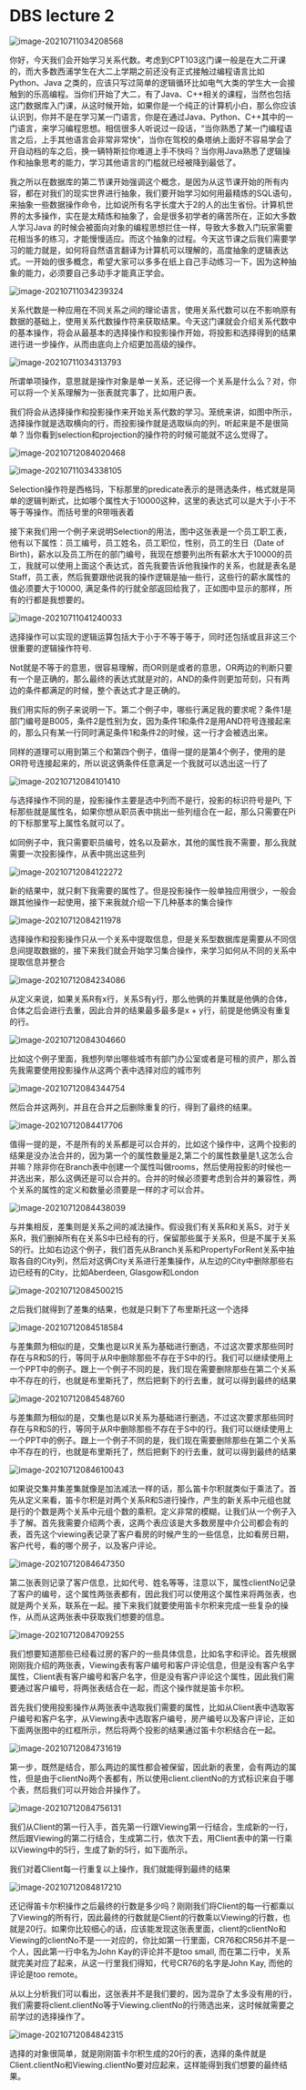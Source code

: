 # DBS lecture 2

![image-20210711034208568](/home/xunjie/Study/CPT_DBS/Presentation/Lec2/img/image-20210711034208568.png)

你好，今天我们会开始学习关系代数。考虑到CPT103这门课一般是在大二开课的，而大多数西浦学生在大二上学期之前还没有正式接触过编程语言比如Python、Java 之类的，应该只写过简单的逻辑循环比如电气大类的学生大一会接触到的乐高编程。当你们开始了大二，有了Java、C++相关的课程，当然也包括这门数据库入门课，从这时候开始，如果你是一个纯正的计算机小白，那么你应该认识到，你并不是在学习某一门语言，你是在通过Java、Python、C++其中的一门语言，来学习编程思想。相信很多人听说过一段话，“当你熟悉了某一门编程语言之后，上手其他语言会非常非常快”，当你在驾校的桑塔纳上面好不容易学会了开自动档的车之后，换一辆特斯拉你难道上手不快吗？当你用Java熟悉了逻辑操作和抽象思考的能力，学习其他语言的门槛就已经被降到最低了。

我之所以在数据库的第二节课开始强调这个概念，是因为从这节课开始的所有内容，都在对我们的现实世界进行抽象，我们要开始学习如何用最精炼的SQL语句，来抽象一些数据操作命令，比如说所有名字长度大于2的人的出生省份。计算机世界的太多操作，实在是太精炼和抽象了，会是很多初学者的痛苦所在，正如大多数人学习Java 的时候会被面向对象的编程思想拦住一样，导致大多数入门玩家需要花相当多的练习，才能慢慢适应。而这个抽象的过程。今天这节课之后我们需要学习的能力就是，如何将自然语言翻译为计算机可以理解的，高度抽象的逻辑表达式。一开始的很多概念，希望大家可以多多在纸上自己手动练习一下，因为这种抽象的能力，必须要自己多动手才能真正学会。

![image-20210711034239324](/home/xunjie/Study/CPT_DBS/Presentation/Lec2/img/image-20210711034239324.png)

关系代数是一种应用在不同关系之间的理论语言，使用关系代数可以在不影响原有数据的基础上，使用关系代数操作符来获取结果。今天这门课就会介绍关系代数中的基本操作，将会从最基本的选择操作和投影操作开始，将投影和选择得到的结果进行进一步操作，从而由底向上介绍更加高级的操作。

![image-20210711034313793](/home/xunjie/Study/CPT_DBS/Presentation/Lec2/img/image-20210711034313793.png)

所谓单项操作，意思就是操作对象是单一关系，还记得一个关系是什么么？对，你可以将一个关系理解为一张表就完事了，比如用户表。

我们将会从选择操作和投影操作来开始关系代数的学习。笼统来讲，如图中所示，选择操作就是选取横向的行，而投影操作就是选取纵向的列，听起来是不是很简单？当你看到selection和projection的操作符的时候可能就不这么觉得了。

![image-20210712084020468](/home/xunjie/Study/CPT_DBS/Presentation/Lec2/img/image-20210712084020468.png)

![image-20210711034338105](/home/xunjie/Study/CPT_DBS/Presentation/Lec2/img/image-20210711034338105.png)

Selection操作符是西格玛，下标那里的predicate表示的是筛选条件，格式就是简单的逻辑判断式，比如哪个属性大于10000这种，这里的表达式可以是大于小于不等于等操作。而括号里的R带哦表着

接下来我们用一个例子来说明Selection的用法，图中这张表是一个员工职工表，他有以下属性：员工编号，员工姓名，员工职位，性别，员工的生日（Date of Birth)，薪水以及员工所在的部门编号，我现在想要列出所有薪水大于10000的员工，我就可以使用上面这个表达式，首先我要告诉他我操作的关系，也就是表名是Staff，员工表，然后我要跟他说我的操作逻辑是抽一些行，这些行的薪水属性的值必须要大于10000, 满足条件的行就全部返回给我了，正如图中显示的那样，所有的行都是我想要的。

![image-20210711041240033](/home/xunjie/Study/CPT_DBS/Presentation/Lec2/img/image-20210711041240033.png)

选择操作可以实现的逻辑运算包括大于小于不等于等于，同时还包括或且非这三个很重要的逻辑操作符号.

Not就是不等于的意思，很容易理解，而OR则是或者的意思，OR两边的判断只要有一个是正确的，那么最终的表达式就是对的，AND的条件则更加苛刻，只有两边的条件都满足的时候，整个表达式才是正确的。

我们用实际的例子来说明一下。第二个例子中，哪些行满足我的要求呢？条件1是部门编号是B005，条件2是性别为女，因为条件1和条件2是用AND符号连接起来的，那么只有某一行同时满足条件1和条件2的时候，这一行才会被选出来。

同样的道理可以用到第三个和第四个例子，值得一提的是第4个例子，使用的是OR符号连接起来的，所以说这俩条件任意满足一个我就可以选出这一行了

![image-20210712084101410](/home/xunjie/Study/CPT_DBS/Presentation/Lec2/img/image-20210712084101410.png)

与选择操作不同的是，投影操作主要是选中列而不是行，投影的标识符号是Pi, 下标那些就是属性名，如果你想从职员表中挑出一些列组合在一起，那么只需要在Pi的下标那里写上属性名就可以了。

如同例子中，我只需要职员编号，姓名以及薪水，其他的属性我不需要，那么我就需要一次投影操作，从表中挑出这些列

![image-20210712084122272](/home/xunjie/Study/CPT_DBS/Presentation/Lec2/img/image-20210712084122272.png)

新的结果中，就只剩下我需要的属性了。但是投影操作一般单独应用很少，一般会跟其他操作一起使用，接下来我就介绍一下几种基本的集合操作

![image-20210712084211978](/home/xunjie/Study/CPT_DBS/Presentation/Lec2/img/image-20210712084211978.png)

选择操作和投影操作只从一个关系中提取信息，但是关系型数据库是需要从不同信息间提取数据的，接下来我们就会开始学习集合操作，来学习如何从不同的关系中提取信息并整合

![image-20210712084234086](/home/xunjie/Study/CPT_DBS/Presentation/Lec2/img/image-20210712084234086.png)

从定义来说，如果关系R有x行，关系S有y行，那么他俩的并集就是他俩的合体，合体之后会进行去重，因此合并的结果最多最多是x + y行，前提是他俩没有重复的行。

![image-20210712084304660](/home/xunjie/Study/CPT_DBS/Presentation/Lec2/img/image-20210712084304660.png)

比如这个例子里面，我想列举出哪些城市有部门办公室或者是可租的资产，那么首先我需要使用投影操作从这两个表中选择对应的城市列

![image-20210712084344754](/home/xunjie/Study/CPT_DBS/Presentation/Lec2/img/image-20210712084344754.png)

然后合并这两列，并且在合并之后删除重复的行，得到了最终的结果。

![image-20210712084417706](/home/xunjie/Study/CPT_DBS/Presentation/Lec2/img/image-20210712084417706.png)

值得一提的是，不是所有的关系都是可以合并的，比如这个操作中，这两个投影的结果是没办法合并的，因为第一个的属性数量是2,第二个的属性数量是1,这怎么合并嘛？除非你在Branch表中创建一个属性叫做rooms，然后使用投影的时候也一并选出来，那么这俩还是可以合并的。合并的时候必须要考虑到合并的兼容性，两个关系的属性的定义和数量必须要是一样的才可以合并。

![image-20210712084438039](/home/xunjie/Study/CPT_DBS/Presentation/Lec2/img/image-20210712084438039.png)

与并集相反，差集则是关系之间的减法操作。假设我们有关系R和关系S，对于关系R，我们删掉所有在关系S中已经有的行，保留那些属于关系R，但是不属于关系S的行。比如右边这个例子，我们首先从Branch关系和PropertyForRent关系中抽取各自的City列，然后对这俩City关系进行差集操作，从左边的City中删除那些右边已经有的City，比如Aberdeen, Glasgow和London

![image-20210712084500215](/home/xunjie/Study/CPT_DBS/Presentation/Lec2/img/image-20210712084500215.png)

之后我们就得到了差集的结果，也就是只剩下了布里斯托这一个选择

![image-20210712084518584](/home/xunjie/Study/CPT_DBS/Presentation/Lec2/img/image-20210712084500216.png)

与差集颇为相似的是，交集也是以R关系为基础进行删选，不过这次要求那些同时存在与R和S的行，等同于从R中删除那些不存在于S中的行。我们可以继续使用上一个PPT中的例子。跟上一个例子不同的是，我们现在需要删除那些在第二个关系中不存在的行，也就是布里斯托了，然后把剩下的行去重，就可以得到最终的结果

![image-20210712084548760](/home/xunjie/Study/CPT_DBS/Presentation/Lec2/img/image-20210712084548760.png)

与差集颇为相似的是，交集也是以R关系为基础进行删选，不过这次要求那些同时存在与R和S的行，等同于从R中删除那些不存在于S中的行。我们可以继续使用上一个PPT中的例子。跟上一个例子不同的是，我们现在需要删除那些在第二个关系中不存在的行，也就是布里斯托了，然后把剩下的行去重，就可以得到最终的结果

![image-20210712084610043](/home/xunjie/Study/CPT_DBS/Presentation/Lec2/img/image-20210712084610043.png)

如果说交集并集差集就像是加法减法一样的话，那么笛卡尔积就类似于乘法了。首先从定义来看，笛卡尔积是对两个关系R和S进行操作，产生的新关系中元组也就是行的个数是两个关系中元组个数的乘积。定义非常的模糊，让我们从一个例子入手了解。首先我需要介绍两个表，这两个表应该是大多数房屋中介公司都会有的表，首先这个viewing表记录了客户看房的时候产生的一些信息，比如看房日期，客户代号，看的哪个房子，以及客户评论。

![image-20210712084647350](/home/xunjie/Study/CPT_DBS/Presentation/Lec2/img/image-20210712084647350.png)

第二张表则记录了客户信息，比如代号、姓名等等，注意以下，属性clientNo记录了客户的编号，这个属性两张表都有，因此我们可以使用这个属性来将两张表，也就是两个关系，联系在一起。接下来我们就要使用笛卡尔积来完成一些复杂的操作，从而从这两张表中获取我们想要的信息。

![image-20210712084709255](/home/xunjie/Study/CPT_DBS/Presentation/Lec2/img/image-20210712084709255.png)

我们想要知道那些已经看过房的客户的一些具体信息，比如名字和评论。首先根据刚刚我介绍的两张表，Viewing表有客户编号和客户评论信息，但是没有客户名字属性，Client表有客户编号和客户名字，但是没有客户评论这个属性，因此我们需要通过客户编号，将两张表结合在一起，而这个操作就是笛卡尔积。

首先我们使用投影操作从两张表中选取我们需要的属性，比如从Client表中选取客户编号和客户名字，从Viewing表中选取客户编号，房产编号以及客户评论，正如下面两张图中的红框所示，然后将两个投影的结果通过笛卡尔积结合在一起。

![image-20210712084731619](/home/xunjie/Study/CPT_DBS/Presentation/Lec2/img/image-20210712084731619.png)

第一步，既然是结合，那么两边的属性都会被保留，因此新的表里，会有两边的属性，但是由于clientNo两个表都有，所以使用client.clientNo的方式标识来自于哪个表，然后我们可以开始合并操作了。

![image-20210712084756131](/home/xunjie/Study/CPT_DBS/Presentation/Lec2/img/image-20210712084756131.png)

我们从Client的第一行入手，首先第一行跟Viewing第一行结合，生成新的一行，然后跟Viewing的第二行结合，生成第二行，依次下去，用Client表中的第一行乘以Viewing中的5行，生成了新的5行，如下面所示。

我们对着Client每一行重复以上操作，我们就能得到最终的结果

![image-20210712084817210](/home/xunjie/Study/CPT_DBS/Presentation/Lec2/img/image-20210712084817210.png)

还记得笛卡尔积操作之后最终的行数是多少吗？刚刚我们将Client的每一行都乘以了Viewing的所有行，因此最终的行数就是Client的行数乘以Viewing的行数，也就是20行。如果你比较细心的话，应该能发现这张表里面，client的clientNo和Viewing的clientNo不是一一对应的，你比如第一行里面，CR76和CR56并不是一个人，因此第一行中名为John Kay的评论并不是too small, 而在第二行中，关系就完美对应了起来，从这一行里我们得知，代号CR76的名字是John Kay, 而他的评论是too remote。

从以上分析我们可以看出，这张表并不是我们要的，因为混杂了太多没有用的行，我们需要将client.clientNo等于Viewing.clientNo的行筛选出来，这时候就需要之前学过的选择操作了。

![image-20210712084842315](/home/xunjie/Study/CPT_DBS/Presentation/Lec2/img/image-20210712084842315.png)

选择的对象很简单，就是刚刚笛卡尔积生成的20行的表，选择的条件就是Client.clientNo和Viewing.clientNo要对应起来，这样能得到我们想要的最终结果。
